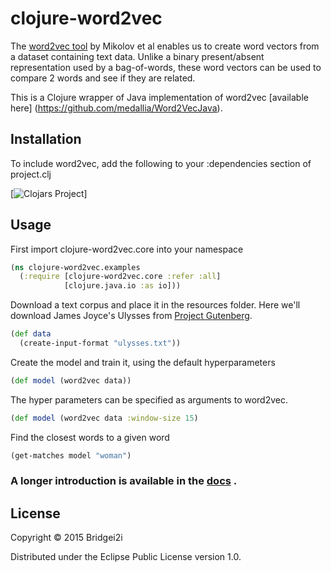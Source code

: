 # clojure-word2vec

The [word2vec tool](http://code.google.com/p/word2vec/)  by Mikolov et al enables us to 
create word vectors from a dataset containing text data. Unlike a binary present/absent representation
used by a bag-of-words, these word vectors can be used to compare 2 words and see if they are related.

This is a Clojure wrapper of Java implementation of word2vec [available here] (https://github.com/medallia/Word2VecJava).

## Installation

To include word2vec, add the following to your :dependencies section of project.clj

[![Clojars Project](http://clojars.org/org.bridgei2i/word2vec/latest-version.svg)]

## Usage

First import clojure-word2vec.core into your namespace

```clojure
(ns clojure-word2vec.examples
  (:require [clojure-word2vec.core :refer :all]
            [clojure.java.io :as io]))
```

Download a text corpus and place it in the resources folder. 
Here we'll download James Joyce's Ulysses from [Project Gutenberg](https://www.gutenberg.org/ebooks/4300.txt.utf-8).


```clojure
(def data
  (create-input-format "ulysses.txt"))
```

Create the model and train it, using the default hyperparameters
```clojure
(def model (word2vec data))
```

The hyper parameters can be specified as arguments to word2vec. 

```clojure
(def model (word2vec data :window-size 15)
```

Find the closest words to a given word

```clojure
(get-matches model "woman")
```

### A longer introduction is available in the [docs](https://github.com/Bridgei2i/clojure-word2vec/blob/master/doc/intro.md) .

## License

Copyright © 2015 Bridgei2i 

Distributed under the Eclipse Public License version 1.0.

